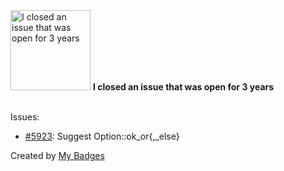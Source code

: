 <img src="https://github.com/my-badges/my-badges/blob/master/src/all-badges/old-issue/old-issue-3.png?raw=true" alt="I closed an issue that was open for 3 years" title="I closed an issue that was open for 3 years" width="128">
<strong>I closed an issue that was open for 3 years</strong>
<br><br>

Issues:

- <a href="https://github.com/rust-lang/rust-clippy/issues/5923">#5923</a>: Suggest Option::ok_or{,_else}


Created by <a href="https://github.com/my-badges/my-badges">My Badges</a>